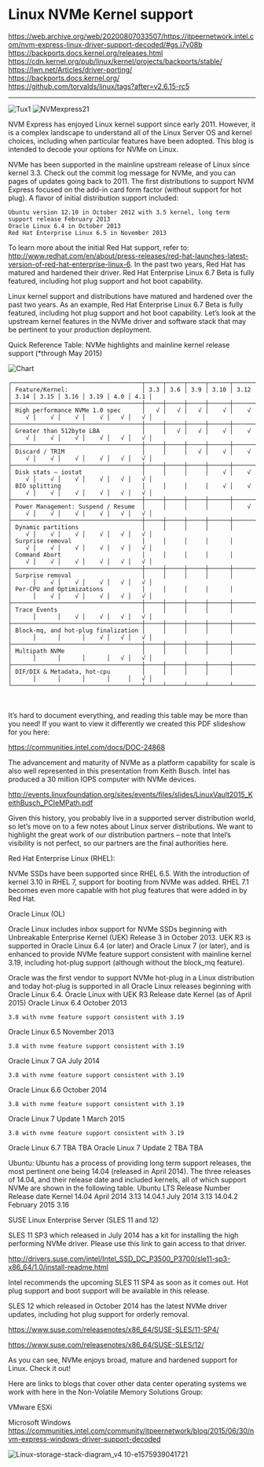 # Linux NVMe Kernel support </br>

https://web.archive.org/web/20200807033507/https://itpeernetwork.intel.com/nvm-express-linux-driver-support-decoded/#gs.i7y08b </br>
https://backports.docs.kernel.org/releases.html </br>
https://cdn.kernel.org/pub/linux/kernel/projects/backports/stable/ </br>
https://lwn.net/Articles/driver-porting/ </br>
https://backports.docs.kernel.org/ </br>
https://github.com/torvalds/linux/tags?after=v2.6.15-rc5 </br>

---------------------------
![Tux1](https://github.com/user-attachments/assets/0980e18e-3c56-40e2-9176-e6f6758e29db)
![NVMexpress21](https://github.com/user-attachments/assets/57871623-adb2-4fea-bf27-224574f6af76)

NVM Express has enjoyed Linux kernel support since early 2011. However, it is a complex landscape to understand all of the Linux Server OS and kernel choices, including when particular features have been adopted. This blog is intended to decode your options for NVMe on Linux. </br>

NVMe has been supported in the mainline upstream release of Linux since kernel 3.3. Check out the commit log message for NVMe, and you can pages of updates going back to 2011. The first distributions to support NVM Express focused on the add-in card form factor (without support for hot plug). A flavor of initial distribution support included: </br>

    Ubuntu version 12.10 in October 2012 with 3.5 kernel, long term support release February 2013
    Oracle Linux 6.4 in October 2013
    Red Hat Enterprise Linux 6.5 in November 2013

To learn more about the initial Red Hat support, refer to: http://www.redhat.com/en/about/press-releases/red-hat-launches-latest-version-of-red-hat-enterprise-linux-6. In the past two years, Red Hat has matured and hardened their driver. Red Hat Enterprise Linux 6.7 Beta is fully featured, including hot plug support and hot boot capability. </br>

Linux kernel support and distributions have matured and hardened over the past two years. As an example, Red Hat Enterprise Linux 6.7 Beta is fully featured, including hot plug support and hot boot capability. Let’s look at the upstream kernel features in the NVMe driver and software stack that may be pertinent to your production deployment. </br>

Quick Reference Table: NVMe highlights and mainline kernel release support (*through May 2015) </br>

![Chart](https://github.com/user-attachments/assets/de3435e2-b499-4cf7-9a9a-26551b5762d3)

``` </br>
┌─────────────────────────────────────┬─────┬─────┬─────┬──────┬──────┬──────┬──────┬──────┬──────┬─────┬─────┐
│ Feature/Kernel:                     │ 3.3 │ 3.6 │ 3.9 │ 3.10 │ 3.12 │ 3.14 │ 3.15 │ 3.16 │ 3.19 │ 4.0 │ 4.1 │
├─────────────────────────────────────┼─────┼─────┼─────┼──────┼──────┼──────┼──────┼──────┼──────┼─────┼─────┤
│ High performance NVMe 1.0 spec      │   √ │   √ │   √ │    √ │    √ │    √ │    √ │    √ │    √ │   √ │   √ │
├─────────────────────────────────────┼─────┼─────┼─────┼──────┼──────┼──────┼──────┼──────┼──────┼─────┼─────┤
│ Greater than 512byte LBA            │     │   √ │   √ │    √ │    √ │    √ │    √ │    √ │    √ │   √ │   √ │
├─────────────────────────────────────┼─────┼─────┼─────┼──────┼──────┼──────┼──────┼──────┼──────┼─────┼─────┤
│ Discard / TRIM                      │     │     │   √ │    √ │    √ │    √ │    √ │    √ │    √ │   √ │   √ │
├─────────────────────────────────────┼─────┼─────┼─────┼──────┼──────┼──────┼──────┼──────┼──────┼─────┼─────┤
│ Disk stats – iostat                 │     │     │     │    √ │    √ │    √ │    √ │    √ │    √ │   √ │   √ │
│ BIO splitting                       │     │     │     │    √ │    √ │    √ │    √ │    √ │    √ │   √ │   √ │
├─────────────────────────────────────┼─────┼─────┼─────┼──────┼──────┼──────┼──────┼──────┼──────┼─────┼─────┤
│ Power Management: Suspend / Resume  │     │     │     │      │    √ │    √ │    √ │    √ │    √ │   √ │   √ │
├─────────────────────────────────────┼─────┼─────┼─────┼──────┼──────┼──────┼──────┼──────┼──────┼─────┼─────┤
│ Dynamic partitions                  │     │     │     │      │      │    √ │    √ │    √ │    √ │   √ │   √ │
│ Surprise removal                    │     │     │     │      │      │    √ │    √ │    √ │    √ │   √ │   √ │
│ Command Abort                       │     │     │     │      │      │    √ │    √ │    √ │    √ │   √ │   √ │
├─────────────────────────────────────┼─────┼─────┼─────┼──────┼──────┼──────┼──────┼──────┼──────┼─────┼─────┤
│ Surprise removal                    │     │     │     │      │      │      │    √ │    √ │    √ │   √ │   √ │
│ Per-CPU and Optimizations           │     │     │     │      │      │      │    √ │    √ │    √ │   √ │   √ │
├─────────────────────────────────────┼─────┼─────┼─────┼──────┼──────┼──────┼──────┼──────┼──────┼─────┼─────┤
│ Trace Events                        │     │     │     │      │      │      │      │    √ │    √ │   √ │   √ │
├─────────────────────────────────────┼─────┼─────┼─────┼──────┼──────┼──────┼──────┼──────┼──────┼─────┼─────┤
│ Block-mq, and hot-plug finalization │     │     │     │      │      │      │      │      │    √ │   √ │   √ │
├─────────────────────────────────────┼─────┼─────┼─────┼──────┼──────┼──────┼──────┼──────┼──────┼─────┼─────┤
│ Multipath NVMe                      │     │     │     │      │      │      │      │      │      │   √ │   √ │
├─────────────────────────────────────┼─────┼─────┼─────┼──────┼──────┼──────┼──────┼──────┼──────┼─────┼─────┤
│ DIF/DIX & Metadata, hot-cpu         │     │     │     │      │      │      │      │      │      │     │   √ │
└─────────────────────────────────────┴─────┴─────┴─────┴──────┴──────┴──────┴──────┴──────┴──────┴─────┴─────┘
```
</br>

It’s hard to document everything, and reading this table may be more than you need! If you want to view it differently we created this PDF slideshow for you here:

https://communities.intel.com/docs/DOC-24868

The advancement and maturity of NVMe as a platform capability for scale is also well represented in this presentation from Keith Busch. Intel has produced a 30 million IOPS computer with NVMe devices.

http://events.linuxfoundation.org/sites/events/files/slides/LinuxVault2015_KeithBusch_PCIeMPath.pdf

Given this history, you probably live in a supported server distribution world, so let’s move on to a few notes about Linux server distributions. We want to highlight the great work of our distribution partners – note that Intel’s visibility is not perfect, so our partners are the final authorities here.

Red Hat Enterprise Linux (RHEL):

NVMe SSDs have been supported since RHEL 6.5. With the introduction of kernel 3.10 in RHEL 7, support for booting from NVMe was added. RHEL 7.1 becomes even more capable with hot plug features that were added in by Red Hat.

Oracle Linux (OL)

Oracle Linux includes inbox support for NVMe SSDs beginning with Unbreakable Enterprise Kernel (UEK) Release 3 in October 2013. UEK R3 is supported in Oracle Linux 6.4 (or later) and Oracle Linux 7 (or later), and is enhanced to provide NVMe feature support consistent with mainline kernel 3.19, including hot-plug support (although without the block_mq feature).

Oracle was the first vendor to support NVMe hot-plug in a Linux distribution and today hot-plug is supported in all Oracle Linux releases beginning with Oracle Linux 6.4.
Oracle Linux with UEK R3 	Release date 	Kernel (as of April 2015)
Oracle Linux 6.4 	October 2013 	

    3.8 with nvme feature support consistent with 3.19

Oracle Linux 6.5 	November 2013 	

    3.8 with nvme feature support consistent with 3.19

Oracle Linux 7 GA 	July 2014 	

    3.8 with nvme feature support consistent with 3.19

Oracle Linux 6.6 	October 2014 	

    3.8 with nvme feature support consistent with 3.19

Oracle Linux 7 Update 1 	March 2015 	

    3.8 with nvme feature support consistent with 3.19

Oracle Linux 6.7 	TBA 	TBA
Oracle Linux 7 Update 2 	TBA 	TBA

Ubuntu:
Ubuntu has a process of providing long term support releases, the most pertinent one being 14.04 (released in April 2014).  The three releases of 14.04, and their release date and included kernels, all of which support NVMe are shown in the following table.
Ubuntu LTS Release Number 	Release date 	Kernel
14.04 	April 2014 	3.13
14.04.1 	July 2014 	3.13
14.04.2 	February 2015 	3.16

SUSE Linux Enterprise Server (SLES 11 and 12)

SLES 11 SP3 which released in July 2014 has a kit for installing the high performing NVMe driver. Please use this link to gain access to that driver.

http://drivers.suse.com/intel/Intel_SSD_DC_P3500_P3700/sle11-sp3-x86_64/1.0/install-readme.html

Intel recommends the upcoming SLES 11 SP4 as soon as it comes out. Hot plug support and boot support will be available in this release.

SLES 12 which released in October 2014 has the latest NVMe driver updates, including hot plug support for orderly removal.

https://www.suse.com/releasenotes/x86_64/SUSE-SLES/11-SP4/

https://www.suse.com/releasenotes/x86_64/SUSE-SLES/12/

As you can see, NVMe enjoys broad, mature and hardened support for Linux. Check it out!

Here are links to blogs that cover other data center operating systems we work with here in the Non-Volatile Memory Solutions Group:

VMware ESXi

Microsoft Windows https://communities.intel.com/community/itpeernetwork/blog/2015/06/30/nvm-express-windows-driver-support-decoded

![Linux-storage-stack-diagram_v4 10-e1575939041721](https://github.com/user-attachments/assets/1580c03f-3170-458f-997a-f7226be43938)
